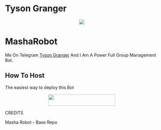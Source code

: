 # Tyson Granger

<p align="center">
  <img src="https://telegra.ph/file/d8ef121c403fb4ad09696.jpg">
</p>

# MashaRobot
Me On Telegram [Tyson Granger](https://t.me/TysonGrangerXRoBot)
And I Am A Power Full Group Management Bot.

## How To Host
The easiest way to deploy this Bot
<p align="center"><a href="https://heroku.com/deploy?template=https://github.com/TheAloneX/TheTysonBot"> <img src="https://img.shields.io/badge/Deploy%20To%20Heroku-black?style=for-the-badge&logo=heroku" width="220" height="38.45"/></a></p>
 
CREDITS

Masha Robot - Base Repo
